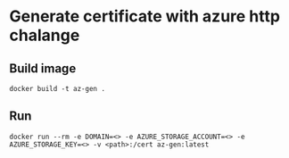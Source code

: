 # Generate certificate with azure http chalange

## Build image

```
docker build -t az-gen .
```

## Run 
```
docker run --rm -e DOMAIN=<> -e AZURE_STORAGE_ACCOUNT=<> -e AZURE_STORAGE_KEY=<> -v <path>:/cert az-gen:latest
```
